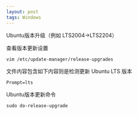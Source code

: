 ```yaml
---
layout: post
tags: Windows
---
```


Ubuntu版本升级（例如 LTS2004->LTS2204）

查看版本更新设置
```
vim /etc/update-manager/release-upgrades
```

文件内容包含如下内容则是检测更新 Ubuntu LTS 版本
```
Prompt=lts
```

Ubuntu版本更新命令
```
sudo do-release-upgrade
```
